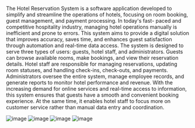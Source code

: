 The Hotel Reservation System is a software
application developed to simplify and streamline the
operations of hotels, focusing on room booking, guest
management, and payment processing. In today's fast-
paced and competitive hospitality industry, managing
hotel operations manually is inefficient and prone to
errors. This system aims to provide a digital solution
that improves accuracy, saves time, and enhances
guest satisfaction through automation and real-time
data access.
The system is designed to serve three types of
users: guests, hotel staff, and administrators. Guests
can browse available rooms, make bookings, and view
their reservation details. Hotel staff are responsible
for managing reservations, updating room statuses,
and handling check-ins, check-outs, and payments.
Administrators oversee the entire system, manage
employee records, and generate reports to monitor
hotel performance and revenue.
With the increasing demand for online services and
real-time access to information, this system ensures
that guests have a smooth and convenient booking
experience. At the same time, it enables hotel staff to
focus more on customer service rather than manual
data entry and coordination.

![image](https://github.com/user-attachments/assets/2ab062e0-18f2-4cf9-af48-79569601d936)
![image](https://github.com/user-attachments/assets/0a206377-bb48-422f-8245-b70ee938e9dd)
![image](https://github.com/user-attachments/assets/65ee2a05-fec0-4ac2-9de9-5c19e1ac9eaf)
![image](https://github.com/user-attachments/assets/766b1a35-d902-489a-ab96-9cc80819fb3b)
